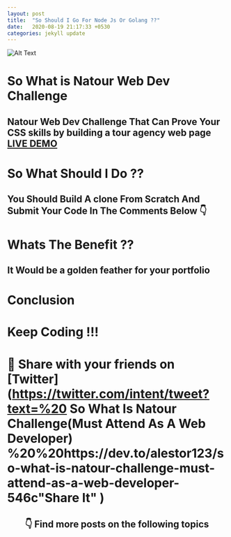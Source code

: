 ```yaml
---
layout: post
title:  "So Should I Go For Node Js Or Golang ??"
date:   2020-08-19 21:17:33 +0530
categories: jekyll update
---
```


![Alt Text](https://dev-to-uploads.s3.amazonaws.com/i/8v70h7ym7oblpq1rpv1c.png)

# So What is Natour Web Dev Challenge 

## Natour Web Dev Challenge That Can Prove Your CSS skills by building a tour agency web page [LIVE DEMO](https://natours.netlify.app/)

# So What Should I Do ??

## You Should Build A clone From Scratch And Submit Your Code In The Comments Below 👇

# Whats The Benefit ??

## It Would be a golden feather for your portfolio 

# Conclusion


# Keep Coding !!!


# 🙏  Share with your friends on  [Twitter](https://twitter.com/intent/tweet?text=%20 So What Is Natour Challenge(Must Attend As A Web Developer) %20%20https://dev.to/alestor123/so-what-is-natour-challenge-must-attend-as-a-web-developer-546c"Share It" )
 
 
<h2 align=center> 👇  Find more posts on the following topics </h2>

